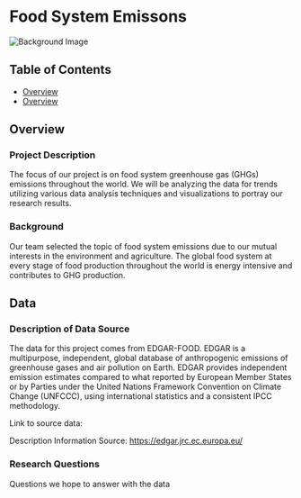 # Food System Emissons

![Background Image](/Katelyn/pexels-tom-fisk-1595104.jpg)

## Table of Contents

* [Overview](https://github.com/AndyPicton/Food_System_Emissons/blob/Katelyn/README.md#overview)
* [Overview](https://github.com/AndyPicton/Food_System_Emissons/blob/Katelyn/README.md#data)

## Overview
### Project Description

The focus of our project is on food system greenhouse gas (GHGs) emissions throughout the world. We will be analyzing the data for trends utilizing various data analysis techniques and visualizations to portray our research results. 


### Background

Our team selected the topic of food system emissions due to our mutual interests in the environment and agriculture. The global food system  at every stage of food production throughout the world is energy intensive and contributes to GHG production. 


## Data
### Description of Data Source

The data for this project comes from EDGAR-FOOD. EDGAR is a multipurpose, independent, global database of anthropogenic emissions of greenhouse gases and air pollution on Earth. EDGAR provides independent emission estimates compared to what reported by European Member States or by Parties under the United Nations Framework Convention on Climate Change (UNFCCC), using international statistics and a consistent IPCC methodology.

Link to source data:

Description Information Source: https://edgar.jrc.ec.europa.eu/

### Research Questions

Questions we hope to answer with the data
